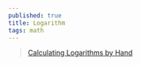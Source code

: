 ```yaml
---
published: true
title: Logarithm
tags: math
---
```

> [Calculating Logarithms by Hand](https://news.ycombinator.com/item?id=38836437)
